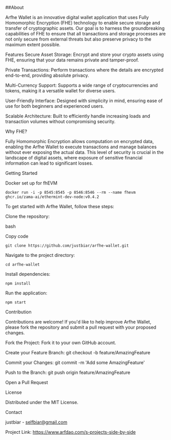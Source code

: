 ##About

Arfhe Wallet is an innovative digital wallet application that uses Fully Homomorphic Encryption (FHE) technology to enable secure storage and transfer of cryptographic assets. 
Our goal is to harness the groundbreaking capabilities of FHE to ensure that all transactions and storage processes are not only secure from external threats but also preserve privacy to the maximum extent possible.

Features
Secure Asset Storage: Encrypt and store your crypto assets using FHE, ensuring that your data remains private and tamper-proof.

Private Transactions: Perform transactions where the details are encrypted end-to-end, providing absolute privacy.

Multi-Currency Support: Supports a wide range of cryptocurrencies and tokens, making it a versatile wallet for diverse users.

User-Friendly Interface: Designed with simplicity in mind, ensuring ease of use for both beginners and experienced users.

Scalable Architecture: Built to efficiently handle increasing loads and transaction volumes without compromising security.

Why FHE?

Fully Homomorphic Encryption allows computation on encrypted data, enabling the Arfhe Wallet to execute transactions and manage balances without ever exposing the actual data. 
This level of security is crucial in the landscape of digital assets, where exposure of sensitive financial information can lead to significant losses.

Getting Started

Docker set up for fhEVM

```
docker run -i -p 8545:8545 -p 8546:8546 --rm --name fhevm ghcr.io/zama-ai/ethermint-dev-node:v0.4.2
```

To get started with Arfhe Wallet, follow these steps:

Clone the repository:

bash

Copy code
```
git clone https://github.com/justbiar/arfhe-wallet.git
```
Navigate to the project directory:


```
cd arfhe-wallet 
```
Install dependencies:


```
npm install
```
Run the application:


```
npm start
```
Contribution

Contributions are welcome! If you'd like to help improve Arfhe Wallet, please fork the repository and submit a pull request with your proposed changes.

Fork the Project: Fork it to your own GitHub account.

Create your Feature Branch: git checkout -b feature/AmazingFeature

Commit your Changes: git commit -m 'Add some AmazingFeature'

Push to the Branch: git push origin feature/AmazingFeature

Open a Pull Request


License

Distributed under the MIT License.

Contact

justbiar - selfbiar@gmail.com

Project Link: https://www.arfdao.com/s-projects-side-by-side
